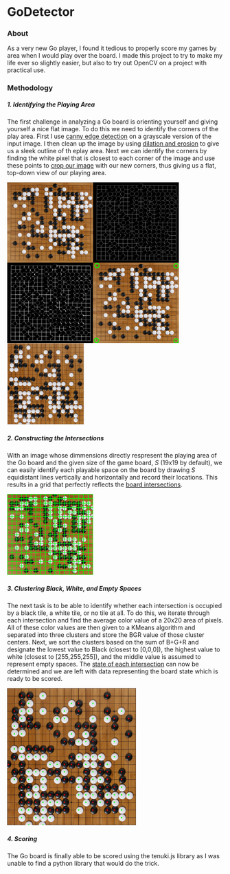# GoDetector

### About

As a very new Go player, I found it tedious to properly score my games by area when I would play over the board. I made this project to try to make my life ever so slightly easier, but also to try out OpenCV on a project with practical use.

### Methodology

##### 1. Identifying the Playing Area

The first challenge in analyzing a Go board is orienting yourself and giving yourself a nice flat image. To do this we need to identify the corners of the play area. First I use [canny edge detection](edges.png) on a grayscale version of the input image. I then clean up the image by using [dilation and erosion](erosion.png) to give us a sleek outline of th eplay area. Next we can identify the corners by finding the white pixel that is closest to each corner of the image and use these points to [crop our image](transformedPerspective.png) with our new corners, thus giving us a flat, top-down view of our playing area.

<img src='board.png' alt='Input Image' width='200' style='float:left;'>
<img src='edges.png' alt='Canny Edge Detection' width='200' style='float:left;'> <img src='erosion.png' alt='Dilcaiton and Erosion' width='200' style='float:left;'> <img src='corners.png' alt='Detected Corners' width='200' style='float:left;'> <img src='transformedPerspective.png' alt='Cropped Image' height='190'>

##### 2. Constructing the Intersections

With an image whose dimmensions directly respresent the playing area of the Go board and the given size of the game board, _S_ (19x19 by default), we can easily identify each playable space on the board by drawing _S_ equidistant lines vertically and horizontally and record their locations. This results in a grid that perfectly reflects the [board intersections](lines.png).

<img src='lines.png' alt='Board Intersections' width='200'>

##### 3. Clustering Black, White, and Empty Spaces

The next task is to be able to identify whether each intersection is occupied by a black tile, a white tile, or no tile at all. To do this, we iterate through each intersection and find the average color value of a 20x20 area of pixels. All of these color values are then given to a KMeans algorithm and separated into three clusters and store the BGR value of those cluster centers. Next, we sort the clusters based on the sum of B+G+R and designate the lowest value to Black (closest to [0,0,0]), the highest value to white (closest to [255,255,255]), and the middle value is assumed to represent empty spaces. The [state of each intersection](colors.png) can now be determined and we are left with data representing the board state which is ready to be scored.

<img src='colors.png' width='300'>

##### 4. Scoring

The Go board is finally able to be scored using the tenuki.js library as I was unable to find a python library that would do the trick.

